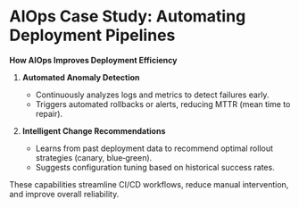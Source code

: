 # AIOps Case Study: Automating Deployment Pipelines

**How AIOps Improves Deployment Efficiency**

1. **Automated Anomaly Detection**
   - Continuously analyzes logs and metrics to detect failures early.
   - Triggers automated rollbacks or alerts, reducing MTTR (mean time to repair).

2. **Intelligent Change Recommendations**
   - Learns from past deployment data to recommend optimal rollout strategies (canary, blue‑green).
   - Suggests configuration tuning based on historical success rates.

These capabilities streamline CI/CD workflows, reduce manual intervention, and improve overall reliability.